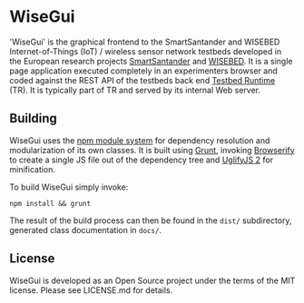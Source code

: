 # WiseGui

'WiseGui' is the graphical frontend to the SmartSantander and WISEBED Internet-of-Things (IoT) / wireless sensor network testbeds developed in the European research projects [SmartSantander](http://www.smartsantander.eu) and [WISEBED](http://wisebed.eu). It is a single page application executed completely in an experimenters browser and coded against the REST API of the testbeds back end [Testbed Runtime](https://github.com/itm/testbed-runtime) (TR). It is typically part of TR and served by its internal Web server.

## Building

WiseGui uses the [npm module system](https://www.npmjs.org/) for dependency resolution and modularization of its own classes. It is built using [Grunt](http://gruntjs.com/), invoking [Browserify](http://browserify.org/) to create a single JS file out of the dependency tree and [UglifyJS 2](https://github.com/mishoo/UglifyJS2) for minification.

To build WiseGui simply invoke:

```
npm install && grunt
```

The result of the build process can then be found in the ```dist/``` subdirectory, generated class documentation in ```docs/```.

## License

WiseGui is developed as an Open Source project under the terms of the MIT license. Please see LICENSE.md for details.